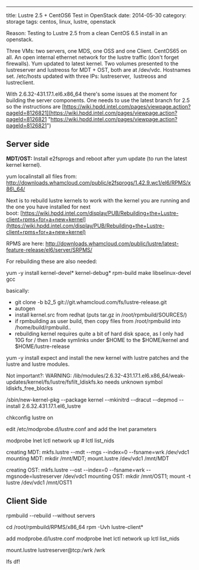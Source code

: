 ---
title: Lustre 2.5 + CentOS6 Test in OpenStack
date: 2014-05-30
category: storage
tags: centos, linux, lustre, openstack

Reason: Testing to Lustre 2.5 from a clean CentOS 6.5 install in an openstack.

Three VMs: two servers, one MDS, one OSS and one Client. CentOS65 on all. An open internal ethernet network for the lustre traffic (don't forget firewalls). Yum updated to latest kernel. Two volumes presented to the lustreserver and lustreoss for MDT + OST, both are at /dev/vdc. Hostnames set. /etc/hosts updated with three IPs: lustreserver,  lustreoss and lustreclient.

With 2.6.32-431.17.1.el6.x86\_64 there's some issues at the moment for building the server components. One needs to use the latest branch for 2.5 so the instructions are [https://wiki.hpdd.intel.com/pages/viewpage.action?pageId=8126821](https://wiki.hpdd.intel.com/pages/viewpage.action?pageId=8126821 "https://wiki.hpdd.intel.com/pages/viewpage.action?pageId=8126821")

## Server side

**MDT/OST:** Install e2fsprogs and reboot after yum update (to run the latest kernel kernel).

yum localinstall all files from: http://downloads.whamcloud.com/public/e2fsprogs/1.42.9.wc1/el6/RPMS/x86\_64/

Next is to rebuild lustre kernels to work with the kernel you are running and the one you have installed for next boot: [https://wiki.hpdd.intel.com/display/PUB/Rebuilding+the+Lustre-client+rpms+for+a+new+kernel](https://wiki.hpdd.intel.com/display/PUB/Rebuilding+the+Lustre-client+rpms+for+a+new+kernel)

RPMS are here: http://downloads.whamcloud.com/public/lustre/latest-feature-release/el6/server/SRPMS/

For rebuilding these are also needed:

yum -y install kernel-devel\* kernel-debug\* rpm-build make libselinux-devel gcc

basically:

- git clone -b b2\_5 git://git.whamcloud.com/fs/lustre-release.git
- autogen
- install kernel.src from redhat (puts tar.gz in /root/rpmbuild/SOURCES/)
- if rpmbuilding as user build, then copy files from /root/rpmbuild into /home/build/rpmbuild..
- rebuilding kernel requires quite a bit of hard disk space, as I only had 10G for / then I made symlinks under $HOME to the $HOME/kernel and $HOME/lustre-release

yum -y install expect and install the new kernel with lustre patches and the lustre and lustre modules.

Not important?: WARNING: /lib/modules/2.6.32-431.17.1.el6.x86\_64/weak-updates/kernel/fs/lustre/fsfilt\_ldiskfs.ko needs unknown symbol ldiskfs\_free\_blocks

/sbin/new-kernel-pkg --package kernel --mkinitrd --dracut --depmod --install 2.6.32.431.17.1.el6\_lustre

chkconfig lustre on

edit /etc/modprobe.d/lustre.conf and add the lnet parameters

modprobe lnet lctl network up # lctl list\_nids

creating MDT: mkfs.lustre --mdt --mgs --index=0 --fsname=wrk /dev/vdc1 mounting MDT: mkdir /mnt/MDT; mount.lustre /dev/vdc1 /mnt/MDT

creating OST: mkfs.lustre --ost --index=0 --fsname=wrk --mgsnode=lustreserver /dev/vdc1 mounting OST: mkdir /mnt/OST1; mount -t lustre /dev/vdc1 /mnt/OST1

## Client Side

rpmbuild --rebuild --without servers

cd /root/rpmbuild/RPMS/x86\_64 rpm -Uvh lustre-client\*

add modprobe.d/lustre.conf modprobe lnet lctl network up lctl list\_nids

mount.lustre lustreserver@tcp:/wrk /wrk

lfs df!
